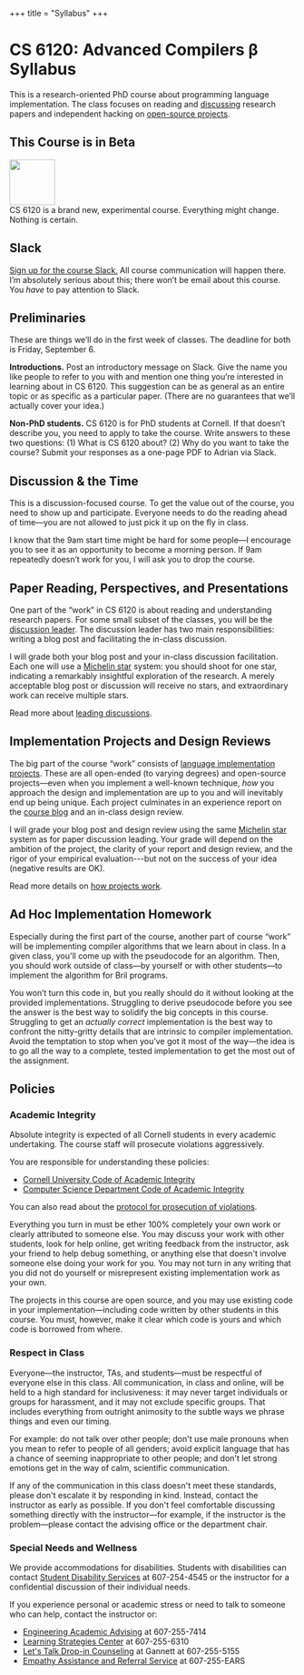 +++
title = "Syllabus"
+++
# CS 6120: Advanced Compilers β Syllabus

This is a research-oriented PhD course about programming language implementation.
The class focuses on reading and [discussing][discussion] research papers and independent hacking on [open-source projects][project].


## This Course is in Beta

<p class="ornament">
  <img src="../img/construction.gif" style="width: 5rem; height: 5rem;"><br>
  CS 6120 is a brand new, experimental course.
  Everything might change.
  Nothing is certain.
</p>


## Slack

[Sign up for the course Slack.](https://cs6120-2019fa.slack.com/signup)
All course communication will happen there.
I’m absolutely serious about this; there won’t be email about this course.
You *have* to pay attention to Slack.


## Preliminaries

These are things we’ll do in the first week of classes.
The deadline for both is Friday, September 6.

**Introductions.**
Post an introductory message on Slack.
Give the name you like people to refer to you with
and mention one thing you’re interested in learning about in CS 6120.
This suggestion can be as general as an entire topic or as specific as a particular paper.
(There are no guarantees that we’ll actually cover your idea.)

**Non-PhD students.**
CS 6120 is for PhD students at Cornell.
If that doesn’t describe you, you need to apply to take the course.
Write answers to these two questions:
(1) What is CS 6120 about?
(2) Why do you want to take the course?
Submit your responses as a one-page PDF to Adrian via Slack.


## Discussion & the Time

This is a discussion-focused course.
To get the value out of the course, you need to show up and participate.
Everyone needs to do the reading ahead of time—you are not allowed to just pick it up on the fly in class.

I know that the 9am start time might be hard for some people—I encourage you to see it as an opportunity to become a morning person.
If 9am repeatedly doesn’t work for you, I will ask you to drop the course.


## Paper Reading, Perspectives, and Presentations

One part of the “work” in CS 6120 is about reading and understanding research papers.
For some small subset of the classes, you will be the [discussion leader][discussion].
The discussion leader has two main responsibilities: writing a blog post and facilitating the in-class discussion.

I will grade both your blog post and your in-class discussion facilitation.
Each one will use a [Michelin star][michelin] system:
you should shoot for one star, indicating a remarkably insightful exploration of the research.
A merely acceptable blog post or discussion will receive no stars, and extraordinary work can receive multiple stars.

Read more about [leading discussions][discussion].

[michelin]: https://en.wikipedia.org/wiki/Michelin_Guide
[discussion]: @/discussion.md

## Implementation Projects and Design Reviews

The big part of the course “work” consists of [language implementation projects][project].
These are all open-ended (to varying degrees) and open-source projects—even when you implement a well-known technique, *how* you approach the design and implementation are up to you and will inevitably end up being unique.
Each project culminates in an experience report on the [course blog][blog] and an in-class design review.

I will grade your blog post and design review using the same [Michelin star][michelin] system as for paper discussion leading.
Your grade will depend on the ambition of the project,
the clarity of your report and design review,
and the rigor of your empirical evaluation---but not on the success of your idea (negative results are OK).

Read more details on [how projects work][project].

[project]: @/project/_index.md
[blog]: @/blog/_index.md

## Ad Hoc Implementation Homework

Especially during the first part of the course, another part of course “work” will be implementing compiler algorithms that we learn about in class.
In a given class, you'll come up with the pseudocode for an algorithm.
Then, you should work outside of class—by yourself or with other students—to implement the algorithm for Bril programs.

You won’t turn this code in, but you really should do it without looking at the provided implementations.
Struggling to derive pseudocode before you see the answer is the best way to solidify the big concepts in this course.
Struggling to get an *actually correct* implementation is the best way to confront the nitty-gritty details that are intrinsic to compiler implementation.
Avoid the temptation to stop when you’ve got it most of the way—the idea is to go all the way to a complete, tested implementation to get the most out of the assignment.


## Policies

### Academic Integrity

Absolute integrity is expected of all Cornell students in every academic undertaking. The course staff will prosecute violations aggressively.

You are responsible for understanding these policies:

- <a href="http://cuinfo.cornell.edu/Academic/AIC.html">Cornell University Code of Academic Integrity</a>
- <a href="http://www.cs.cornell.edu/ugrad/CSMajor/index.htm#ai">Computer Science Department Code of Academic Integrity</a>

You can also read about the [protocol for prosecution of violations][aiproceedings].

[aiproceedings]: http://www.theuniversityfaculty.cornell.edu/AcadInteg/index.html

Everything you turn in must be ether 100% completely your own work or clearly attributed to someone else.
You may discuss your work with other students, look for help online, get writing feedback from the instructor, ask your friend to help debug something, or anything else that doesn't involve someone else doing your work for you.
You may not turn in any writing that you did not do yourself or misrepresent existing implementation work as your own.

The projects in this course are open source, and you may use existing code in your implementation—including code written by other students in this course. You must, however, make it clear which code is yours and which code is borrowed from where.

### Respect in Class

Everyone—the instructor, TAs, and students—must be respectful of everyone else in this class. All communication, in class and online, will be held to a high standard for inclusiveness: it may never target individuals or groups for harassment, and it may not exclude specific groups. That includes everything from outright animosity to the subtle ways we phrase things and even our timing.

For example: do not talk over other people; don't use male pronouns when you mean to refer to people of all genders; avoid explicit language that has a chance of seeming inappropriate to other people; and don't let strong emotions get in the way of calm, scientific communication.

If any of the communication in this class doesn't meet these standards, please don't escalate it by responding in kind. Instead, contact the instructor as early as possible. If you don't feel comfortable discussing something directly with the instructor—for example, if the instructor is the problem—please contact the advising office or the department chair.

### Special Needs and Wellness

We provide accommodations for disabilities.
Students with disabilities can contact <a href="http://sds.cornell.edu">Student Disability Services</a> at
607-254-4545 or the instructor for a confidential discussion of their
individual needs.

If you experience personal or academic stress or need to talk to someone who can help, contact the instructor or:

- <a href="http://www.engineering.cornell.edu/student-services/academic-advising">Engineering Academic Advising</a> at 607-255-7414
- <a href="http://lsc.sas.cornell.edu">Learning Strategies Center</a> at 607-255-6310
- <a href="http://www.gannett.cornell.edu/LetsTalk">Let's Talk Drop-in Counseling</a> at Gannett at 607-255-5155
- <a href="http://ears.dos.cornell.edu">Empathy Assistance and Referral Service</a> at 607-255-EARS
